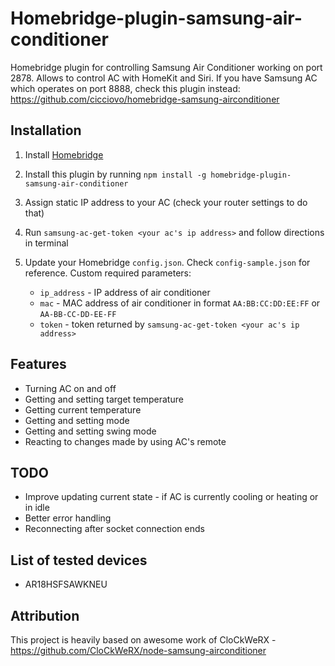 # Homebridge-plugin-samsung-air-conditioner

Homebridge plugin for controlling Samsung Air Conditioner working on port 2878. Allows to control AC with HomeKit and Siri.
If you have Samsung AC which operates on port 8888, check this plugin instead: https://github.com/cicciovo/homebridge-samsung-airconditioner

## Installation
1. Install [Homebridge](https://github.com/nfarina/homebridge)
2. Install this plugin by running `npm install -g homebridge-plugin-samsung-air-conditioner`
3. Assign static IP address to your AC (check your router settings to do that)
4. Run `samsung-ac-get-token <your ac's ip address>` and follow directions in terminal
5. Update your Homebridge `config.json`. Check `config-sample.json` for reference. Custom required parameters:
    
    - `ip_address` - IP address of air conditioner
    - `mac` - MAC address of air conditioner in format `AA:BB:CC:DD:EE:FF` or `AA-BB-CC-DD-EE-FF`
    - `token` - token returned by `samsung-ac-get-token <your ac's ip address>`

## Features
- Turning AC on and off
- Getting and setting target temperature
- Getting current temperature
- Getting and setting mode
- Getting and setting swing mode
- Reacting to changes made by using AC's remote

## TODO
- Improve updating current state - if AC is currently cooling or heating or in idle
- Better error handling
- Reconnecting after socket connection ends

## List of tested devices
- AR18HSFSAWKNEU

## Attribution
This project is heavily based on awesome work of CloCkWeRX - https://github.com/CloCkWeRX/node-samsung-airconditioner